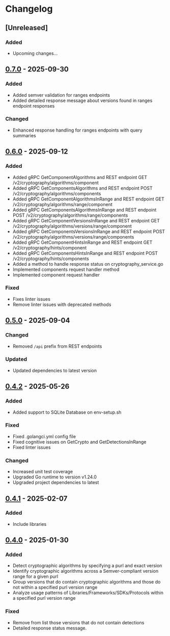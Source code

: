 # Changelog

## [Unreleased]
### Added
- Upcoming changes...

## [0.7.0] - 2025-09-30
### Added
- Added semver validation for ranges endpoints
- Added detailed response message about versions found in ranges endpoint responses

### Changed
- Enhanced response handling for ranges endpoints with query summaries

## [0.6.0] - 2025-09-12
### Added
- Added gRPC GetComponentAlgorithms and REST endpoint GET /v2/cryptography/algorithms/component
- Added gRPC GetComponentsAlgorithms and REST endpoint POST /v2/cryptography/algorithms/components
- Added gRPC GetComponentAlgorithmsInRange and REST endpoint GET /v2/cryptography/algorithms/range/component
- Added gRPC GetComponentsAlgorithmsInRange and REST endpoint POST /v2/cryptography/algorithms/range/components
- Added gRPC GetComponentVersionsInRange and REST endpoint GET /v2/cryptography/algorithms/versions/range/component
- Added gRPC GetComponentsVersionsInRange and REST endpoint POST /v2/cryptography/algorithms/versions/range/components
- Added gRPC GetComponentHintsInRange and REST endpoint GET /v2/cryptography/hints/component
- Added gRPC GetComponentsHintsInRange and REST endpoint POST /v2/cryptography/hints/components
- Added a method to handle response status on cryptography_service.go
- Implemented components request handler method
- Implemented component request handler
### Fixed
- Fixes linter issues
- Remove linter issues with deprecated methods

## [0.5.0] - 2025-09-04
### Changed
- Removed `/api` prefix from REST endpoints
### Updated
- Updated dependencies to latest version

## [0.4.2] - 2025-05-26
### Added 
- Added support to SQLite Database on env-setup.sh

### Fixed 
- Fixed .golangci.yml config file
- Fixed cognitive issues on GetCrypto and GetDetectionsInRange
- Fixed linter issues

### Changed
- Increased unit test coverage
- Upgraded Go runtime to version v1.24.0
- Upgraded project dependencies to latest

## [0.4.1] - 2025-02-07
### Added
- Include libraries

## [0.4.0] - 2025-01-30
### Added
- Detect cryptographic algorithms by specifying a purl and exact version
- Identify cryptographic algorithms across a Semver-compliant version range for a given purl
- Group versions  that do contain cryptographic algorithms and those do not within a specified purl version range
- Analyze usage patterns of Libraries/Frameworks/SDKs/Protocols within a specified purl version range

### Fixed
- Remove from list those versions that do not contain detections
- Detailed response status message.

[0.7.0]: https://github.com/scanoss/cryptography/compare/v0.6.0...v0.7.0
[0.6.0]: https://github.com/scanoss/cryptography/compare/v0.5.0...v0.6.0
[0.5.0]: https://github.com/scanoss/cryptography/compare/v0.4.2...v0.5.0
[0.4.2]: https://github.com/scanoss/cryptography/releases/tag/v0.4.1....v0.4.2
[0.4.1]: https://github.com/scanoss/cryptography/releases/tag/v0.4.0...v0.4.1
[0.4.0]: https://github.com/scanoss/cryptography/releases/tag/v0.4.0
